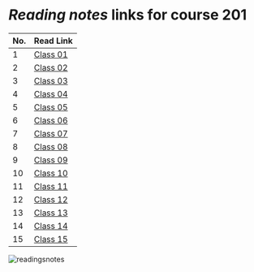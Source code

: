 # *Reading notes* links for course 201

|**No.** |**Read Link**|
|----|----------|
1 | [Class 01](https://ahmadjlallad.github.io/reading-notes/reading-notes201/class-01)
2 | [Class 02](https://ahmadjlallad.github.io/reading-notes/reading-notes201/class-02)
3 | [Class 03](https://ahmadjlallad.github.io/reading-notes/reading-notes201/class-03)
4 | [Class 04](https://ahmadjlallad.github.io/reading-notes/reading-notes201/class-04)
5 | [Class 05](https://ahmadjlallad.github.io/reading-notes/reading-notes201/class-05)
6 | [Class 06](https://ahmadjlallad.github.io/reading-notes/reading-notes201/class-06)
7 | [Class 07](https://ahmadjlallad.github.io/reading-notes/reading-notes201/class-07)
8 | [Class 08](https://ahmadjlallad.github.io/reading-notes/reading-notes201/class-08)
9 | [Class 09](https://ahmadjlallad.github.io/reading-notes/reading-notes201/class-09)
10 |[Class 10](https://ahmadjlallad.github.io/reading-notes/reading-notes201/class-10)
11 |[Class 11](https://ahmadjlallad.github.io/reading-notes/reading-notes201/class-11)
12 |[Class 12](https://ahmadjlallad.github.io/reading-notes/reading-notes201/class-12)
13 |[Class 13](https://ahmadjlallad.github.io/reading-notes/reading-notes201/class-13)
14 |[Class 14](https://ahmadjlallad.github.io/reading-notes/reading-notes201/class-14)
15 |[Class 15](https://ahmadjlallad.github.io/reading-notes/reading-notes201/class-15)

![readingsnotes](https://ramses.blog/how-take-notes-part-2/images/featured-image-how-take-smart-notes.png)